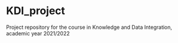 # KDI_project
Project repository for the course in Knowledge and Data Integration, academic year 2021/2022

